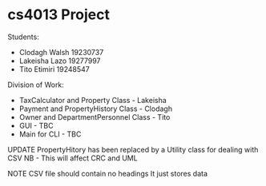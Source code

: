 # cs4013 Project

Students:
* Clodagh Walsh 19230737
* Lakeisha Lazo 19277997
* Tito Etimiri 19248547

Division of Work:
* TaxCalculator and Property Class - Lakeisha
* Payment and PropertyHistory Class - Clodagh
* Owner and DepartmentPersonnel Class - Tito
* GUI - TBC
* Main for CLI - TBC 

UPDATE
PropertyHitory has been replaced by a Utility class for dealing with CSV
NB - This will affect CRC and UML 

NOTE 
CSV file should contain no headings
It just stores data
